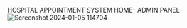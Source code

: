 HOSPITAL APPOINTMENT SYSTEM
HOME- ADMIN PANEL
![Screenshot 2024-01-05 114704](https://github.com/AKA-Ashish/Hospital-Appointment-System/assets/119317945/4f2c8fb3-1aeb-4513-a195-df4bae9da511)
